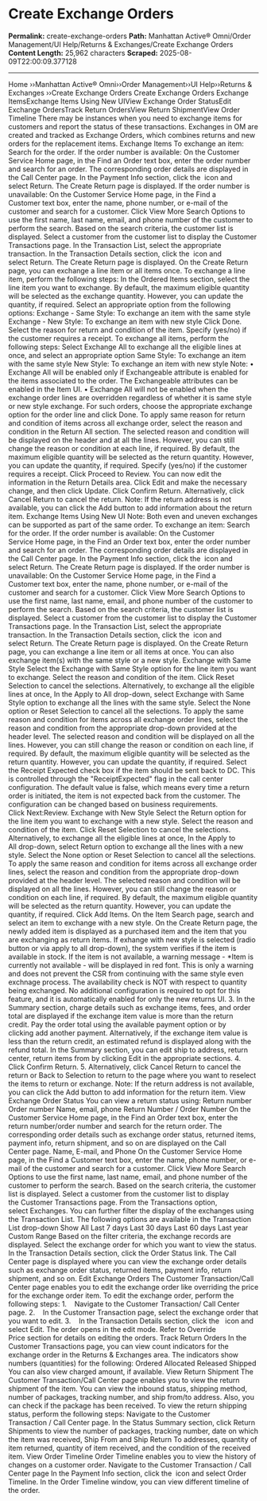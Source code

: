 # Create Exchange Orders

**Permalink:** create-exchange-orders
**Path:** Manhattan Active® Omni/Order Management/UI Help/Returns & Exchanges/Create Exchange Orders
**Content Length:** 25,962 characters
**Scraped:** 2025-08-09T22:00:09.377128

---

Home ››Manhattan Active® Omni››Order Management››UI Help››Returns & Exchanges ››Create Exchange Orders Create Exchange Orders Exchange ItemsExchange Items Using New UIView Exchange Order StatusEdit Exchange OrdersTrack Return OrdersView Return ShipmentView Order Timeline There may be instances when you need to exchange items for customers and report the status of these transactions. Exchanges in OM are created and tracked as Exchange Orders, which combines returns and new orders for the replacement items. Exchange Items To exchange an item: Search for the order. If the order number is available: On the Customer Service Home page, in the Find an Order text box, enter the order number and search for an order. The corresponding order details are displayed in the Call Center page. In the Payment Info section, click the  icon and select Return. The Create Return page is displayed. If the order number is unavailable: On the Customer Service Home page, in the Find a Customer text box, enter the name, phone number, or e-mail of the customer and search for a customer. Click View More Search Options to use the first name, last name, email, and phone number of the customer to perform the search. Based on the search criteria, the customer list is displayed. Select a customer from the customer list to display the Customer Transactions page. In the Transaction List, select the appropriate transaction. In the Transaction Details section, click the  icon and select Return. The Create Return page is displayed. On the Create Return page, you can exchange a line item or all items once. To exchange a line item, perform the following steps: In the Ordered Items section, select the line item you want to exchange. By default, the maximum eligible quantity will be selected as the exchange quantity. However, you can update the quantity, if required. Select an appropriate option from the following options: Exchange - Same Style: To exchange an item with the same style Exchange - New Style: To exchange an item with new style Click Done. Select the reason for return and condition of the item. Specify (yes/no) if the customer requires a receipt. To exchange all items, perform the following steps: Select Exchange All to exchange all the eligible lines at once, and select an appropriate option Same Style: To exchange an item with the same style New Style: To exchange an item with new style Note: • Exchange All will be enabled only if Exchangeable attribute is enabled for the items associated to the order. The Exchangeable attributes can be enabled in the Item UI. • Exchange All will not be enabled when the exchange order lines are overridden regardless of whether it is same style or new style exchange. For such orders, choose the appropriate exchange option for the order line and click Done. To apply same reason for return and condition of items across all exchange order, select the reason and condition in the Return All section. The selected reason and condition will be displayed on the header and at all the lines. However, you can still change the reason or condition at each line, if required. By default, the maximum eligible quantity will be selected as the return quantity. However, you can update the quantity, if required. Specify (yes/no) if the customer requires a receipt. Click Proceed to Review. You can now edit the information in the Return Details area. Click Edit and make the necessary change, and then click Update. Click Confirm Return. Alternatively, click Cancel Return to cancel the return. Note: If the return address is not available, you can click the Add button to add information about the return item. Exchange Items Using New UI Note: Both even and uneven exchanges can be supported as part of the same order. To exchange an item: Search for the order. If the order number is available: On the Customer Service Home page, in the Find an Order text box, enter the order number and search for an order. The corresponding order details are displayed in the Call Center page. In the Payment Info section, click the  icon and select Return. The Create Return page is displayed. If the order number is unavailable: On the Customer Service Home page, in the Find a Customer text box, enter the name, phone number, or e-mail of the customer and search for a customer. Click View More Search Options to use the first name, last name, email, and phone number of the customer to perform the search. Based on the search criteria, the customer list is displayed. Select a customer from the customer list to display the Customer Transactions page. In the Transaction List, select the appropriate transaction. In the Transaction Details section, click the  icon and select Return. The Create Return page is displayed. On the Create Return page, you can exchange a line item or all items at once. You can also exchange item(s) with the same style or a new style. Exchange with Same Style Select the Exchange with Same Style option for the line item you want to exchange. Select the reason and condition of the item. Click Reset Selection to cancel the selections. Alternatively, to exchange all the eligible lines at once, In the Apply to All drop-down, select Exchange with Same Style option to exchange all the lines with the same style. Select the None option or Reset Selection to cancel all the selections. To apply the same reason and condition for items across all exchange order lines, select the reason and condition from the appropriate drop-down provided at the header level. The selected reason and condition will be displayed on all the lines. However, you can still change the reason or condition on each line, if required. By default, the maximum eligible quantity will be selected as the return quantity. However, you can update the quantity, if required. Select the Receipt Expected check box if the item should be sent back to DC. This is controlled through the "ReceiptExpected" flag in the call center configuration. The default value is false, which means every time a return order is initiated, the item is not expected back from the customer. The configuration can be changed based on business requirements. Click Next:Review. Exchange with New Style Select the Return option for the line item you want to exchange with a new style. Select the reason and condition of the item. Click Reset Selection to cancel the selections. Alternatively, to exchange all the eligible lines at once, In the Apply to All drop-down, select Return option to exchange all the lines with a new style. Select the None option or Reset Selection to cancel all the selections. To apply the same reason and condition for items across all exchange order lines, select the reason and condition from the appropriate drop-down provided at the header level. The selected reason and condition will be displayed on all the lines. However, you can still change the reason or condition on each line, if required. By default, the maximum eligible quantity will be selected as the return quantity. However, you can update the quantity, if required. Click Add Items. On the Item Search page, search and select an item to exchange with a new style. On the Create Return page, the newly added item is displayed as a purchased item and the item that you are exchanging as return items. If exhange with new style is selected (radio button or via apply to all drop-down), the system verifies if the item is available in stock. If the item is not available, a warning message - *Item is currently not available - will be displayed in red font. This is only a warning and does not prevent the CSR from continuing with the same style even exchnage process. The availability check is NOT with respect to quantity being exchanged. No additional configuration is required to opt for this feature, and it is automatically enabled for only the new returns UI. 3. In the Summary section, charge details such as exchange items, fees, and order total are displayed if the exchange item value is more than the return credit. Pay the order total using the available payment option or by clicking add another payment. Alternatively, if the exchange item value is less than the return credit, an estimated refund is displayed along with the refund total. In the Summary section, you can edit ship to address, return center, return items from by clicking Edit in the appropriate sections. 4. Click Confirm Return. 5. Alternatively, click Cancel Return to cancel the return or Back to Selection to return to the page where you want to reselect the items to return or exchange. Note: If the return address is not available, you can click the Add button to add information for the return item. View Exchange Order Status You can view a return status using: Return number Order number Name, email, phone Return Number / Order Number On the Customer Service Home page, in the Find an Order text box, enter the return number/order number and search for the return order. The corresponding order details such as exchange order status, returned items, payment info, return shipment, and so on are displayed on the Call Center page. Name, E-mail, and Phone On the Customer Service Home page, in the Find a Customer text box, enter the name, phone number, or e-mail of the customer and search for a customer. Click View More Search Options to use the first name, last name, email, and phone number of the customer to perform the search. Based on the search criteria, the customer list is displayed. Select a customer from the customer list to display the Customer Transactions page. From the Transactions option, select Exchanges. You can further filter the display of the exchanges using the Transaction List. The following options are available in the Transaction List drop-down Show All Last 7 days Last 30 days Last 60 days Last year Custom Range Based on the filter criteria, the exchange records are displayed. Select the exchange order for which you want to view the status. In the Transaction Details section, click the Order Status link. The Call Center page is displayed where you can view the exchange order details such as exchange order status, returned items, payment info, return shipment, and so on. Edit Exchange Orders The Customer Transaction/Call Center page enables you to edit the exchange order like overriding the price for the exchange order item. To edit the exchange order, perform the following steps: 1.    Navigate to the Customer Transaction/ Call Center page. 2.    In the Customer Transaction page, select the exchange order that you want to edit. 3.    In the Transaction Details section, click the   icon and select Edit. The order opens in the edit mode. Refer to Override Price section for details on editing the orders. Track Return Orders In the Customer Transactions page, you can view count indicators for the exchange order in the Returns & Exchanges area. The indicators show numbers (quantities) for the following: Ordered Allocated Released Shipped You can also view charged amount, if available. View Return Shipment The Customer Transaction/Call Center page enables you to view the return shipment of the item. You can view the inbound status, shipping method, number of packages, tracking number, and ship from/to address. Also, you can check if the package has been received. To view the return shipping status, perform the following steps: Navigate to the Customer Transaction / Call Center page. In the Status Summary section, click Return Shipments to view the number of packages, tracking number, date on which the item was received, Ship From and Ship Return To addresses, quantity of item returned, quantity of item received, and the condition of the received item. View Order Timeline Order Timeline enables you to view the history of changes on a customer order. Navigate to the Customer Transaction / Call Center page In the Payment Info section, click the  icon and select Order Timeline. In the Order Timeline window, you can view different timeline of the order.